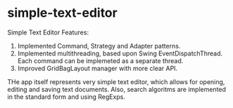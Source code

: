 # simple-text-editor
Simple Text Editor
Features:
1. Implemented Command, Strategy and Adapter patterns.
2. Implemented multithreading, based upon Swing EventDispatchThread. Each command can be implemeted as a separate thread.
3. Improved GridBagLayout manager with more clear API.

THe app itself represents very simple text editor, which allows for opening, editing and saving text documents. Also, search algoritms are implemented in the standard form and using RegExps.
